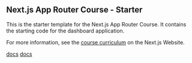 ## Next.js App Router Course - Starter

This is the starter template for the Next.js App Router Course. It contains the starting code for the dashboard application.

For more information, see the [course curriculum](https://nextjs.org/learn) on the Next.js Website.

[docs](https://nextjs.org/docs)
[docs](https://nextjs.org/learn/dashboard-app/getting-started)